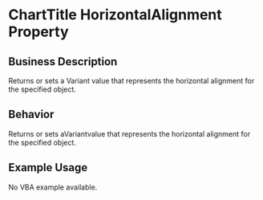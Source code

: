 # ChartTitle HorizontalAlignment Property

## Business Description
Returns or sets a Variant value that represents the horizontal alignment for the specified object.

## Behavior
Returns or sets aVariantvalue that represents the horizontal alignment for the specified object.

## Example Usage
No VBA example available.